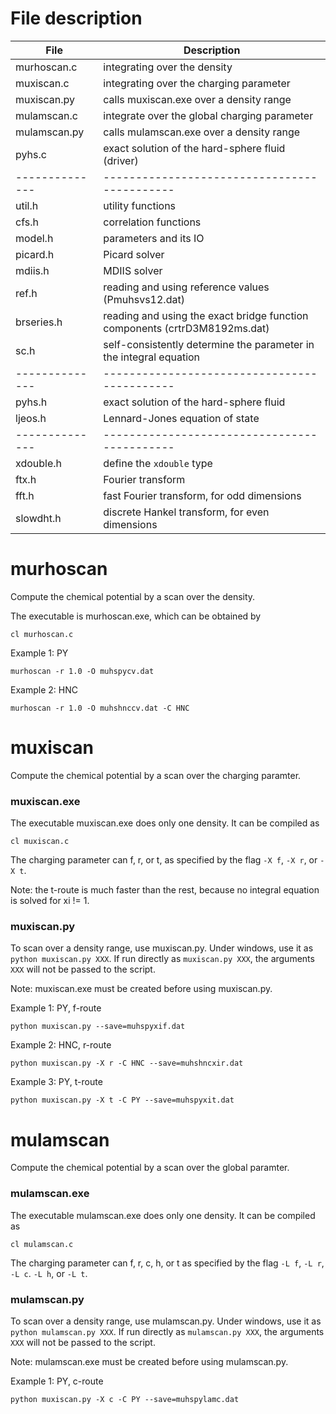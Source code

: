 File description
================

File          | Description
--------------|--------------------------------------------
murhoscan.c   | integrating over the density
muxiscan.c    | integrating over the charging parameter
muxiscan.py   | calls muxiscan.exe over a density range
mulamscan.c   | integrate over the global charging parameter
mulamscan.py  | calls mulamscan.exe over a density range
pyhs.c        | exact solution of the hard-sphere fluid (driver)
--------------|--------------------------------------------
util.h        | utility functions
cfs.h         | correlation functions
model.h       | parameters and its IO
picard.h      | Picard solver
mdiis.h       | MDIIS solver
ref.h         | reading and using reference values (Pmuhsvs12.dat)
brseries.h    | reading and using the exact bridge function components (crtrD3M8192ms.dat)
sc.h          | self-consistently determine the parameter in the integral equation
--------------|--------------------------------------------
pyhs.h        | exact solution of the hard-sphere fluid
ljeos.h       | Lennard-Jones equation of state
--------------|--------------------------------------------
xdouble.h     | define the `xdouble` type
ftx.h         | Fourier transform
fft.h         | fast Fourier transform, for odd dimensions
slowdht.h     | discrete Hankel transform, for even dimensions



murhoscan
==========

Compute the chemical potential by a scan over the density.

The executable is murhoscan.exe,
which can be obtained by
```
cl murhoscan.c
```

Example 1: PY
```
murhoscan -r 1.0 -O muhspycv.dat
```

Example 2: HNC
```
murhoscan -r 1.0 -O muhshnccv.dat -C HNC
```


muxiscan
========

Compute the chemical potential by a scan over the charging paramter.



### muxiscan.exe

The executable muxiscan.exe does only one density.
It can be compiled as
```
cl muxiscan.c
```

The charging parameter can f, r, or t,
as specified by the flag `-X f`, `-X r`, or `-X t`.

Note: the t-route is much faster than the rest,
because no integral equation is solved for xi != 1.



### muxiscan.py

To scan over a density range, use muxiscan.py.
Under windows, use it as `python muxiscan.py XXX`.
If run directly as `muxiscan.py XXX`,
the arguments `XXX` will not be passed to the script.

Note: muxiscan.exe must be created before using muxiscan.py.



Example 1: PY, f-route
```
python muxiscan.py --save=muhspyxif.dat
```

Example 2: HNC, r-route
```
python muxiscan.py -X r -C HNC --save=muhshncxir.dat
```

Example 3: PY, t-route
```
python muxiscan.py -X t -C PY --save=muhspyxit.dat
```



mulamscan
========

Compute the chemical potential by a scan over the global paramter.



### mulamscan.exe

The executable mulamscan.exe does only one density.
It can be compiled as
```
cl mulamscan.c
```

The charging parameter can f, r, c, h, or t
as specified by the flag `-L f`, `-L r`, `-L c`. `-L h`, or `-L t`.



### mulamscan.py

To scan over a density range, use mulamscan.py.
Under windows, use it as `python mulamscan.py XXX`.
If run directly as `mulamscan.py XXX`,
the arguments `XXX` will not be passed to the script.

Note: mulamscan.exe must be created before using mulamscan.py.




Example 1: PY, c-route
```
python muxiscan.py -X c -C PY --save=muhspylamc.dat
```
